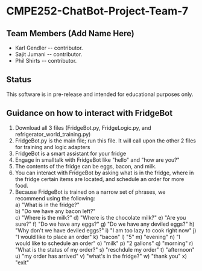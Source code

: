# CMPE252-ChatBot-Project-Team-7

## Team Members (Add Name Here)
* Karl Gendler -- contributor.
* Sajit Jumani -- contributor.
* Phil Shirts -- contributor.

## Status
This software is in pre-release and intended for educational purposes only.

## Guidance on how to interact with FridgeBot
1) Download all 3 files (FridgeBot.py, FridgeLogic.py, and refrigerator_world_training.py)
2) FridgeBot.py is the main file; run this file. It will call upon the other 2 files for training and logic adapters
3) FridgeBot is a smart assistant for your fridge
4) Engage in smalltalk with FridgeBot like "hello" and "how are you?"
5) The contents of the fridge can be eggs, bacon, and milk.
6) You can interact with FridgeBot by asking what is in the fridge, where in the fridge certain items are located, and schedule an order for more food.
7) Because FridgeBot is trained on a narrow set of phrases, we recommend using the following:<br/>
  a) "What is in the fridge?"<br/>
  b) "Do we have any bacon left?"<br/>
  c) "Where is the milk?"
  d) "Where is the chocolate milk?"
  e) "Are you sure?"
  f) "Do we have any eggs?"
  g) "Do we have any deviled eggs?"
  h) "Why don't we have deviled eggs?"
  i) "I am too lazy to cook right now"
  j) "I would like to place an order"
  k) "bacon"
  l) "5"
  m) "evening"
  n) "I would like to schedule an order"
  o) "milk"
  p) "2 gallons"
  q) "morning"
  r) "What is the status of my order?"
  s) "reschdule my order"
  t) "afternoon"
  u) "my order has arrived"
  v) "what's in the fridge?"
  w) "thank you"
  x) "exit"
